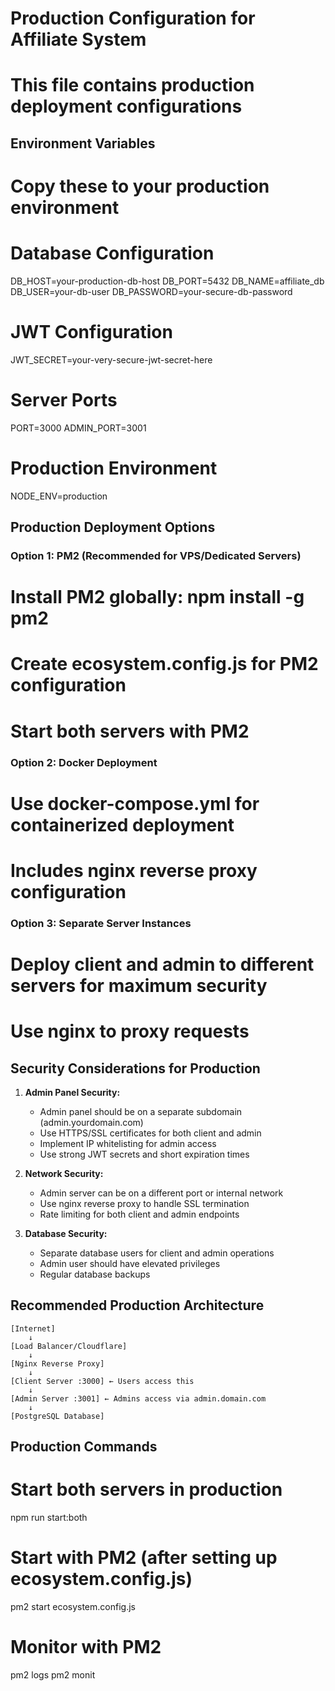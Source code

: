 # Production Configuration for Affiliate System
# This file contains production deployment configurations

## Environment Variables
# Copy these to your production environment

# Database Configuration
DB_HOST=your-production-db-host
DB_PORT=5432
DB_NAME=affiliate_db
DB_USER=your-db-user
DB_PASSWORD=your-secure-db-password

# JWT Configuration
JWT_SECRET=your-very-secure-jwt-secret-here

# Server Ports
PORT=3000
ADMIN_PORT=3001

# Production Environment
NODE_ENV=production

## Production Deployment Options

### Option 1: PM2 (Recommended for VPS/Dedicated Servers)
# Install PM2 globally: npm install -g pm2
# Create ecosystem.config.js for PM2 configuration
# Start both servers with PM2

### Option 2: Docker Deployment
# Use docker-compose.yml for containerized deployment
# Includes nginx reverse proxy configuration

### Option 3: Separate Server Instances
# Deploy client and admin to different servers for maximum security
# Use nginx to proxy requests

## Security Considerations for Production

1. **Admin Panel Security:**
   - Admin panel should be on a separate subdomain (admin.yourdomain.com)
   - Use HTTPS/SSL certificates for both client and admin
   - Implement IP whitelisting for admin access
   - Use strong JWT secrets and short expiration times

2. **Network Security:**
   - Admin server can be on a different port or internal network
   - Use nginx reverse proxy to handle SSL termination
   - Rate limiting for both client and admin endpoints

3. **Database Security:**
   - Separate database users for client and admin operations
   - Admin user should have elevated privileges
   - Regular database backups

## Recommended Production Architecture

```
[Internet] 
    ↓
[Load Balancer/Cloudflare]
    ↓
[Nginx Reverse Proxy]
    ↓
[Client Server :3000] ← Users access this
    ↓
[Admin Server :3001] ← Admins access via admin.domain.com
    ↓
[PostgreSQL Database]
```

## Production Commands

# Start both servers in production
npm run start:both

# Start with PM2 (after setting up ecosystem.config.js)
pm2 start ecosystem.config.js

# Monitor with PM2
pm2 logs
pm2 monit
